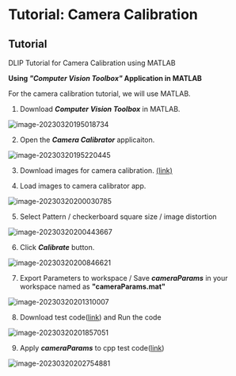 # Tutorial: Camera Calibration



## Tutorial

DLIP Tutorial for Camera Calibration using MATLAB



**Using *"Computer Vision Toolbox"* Application in MATLAB**

For the camera calibration tutorial, we will use MATLAB.

1. Download ***Computer Vision Toolbox*** in MATLAB.

![image-20230320195018734](C:\Users\Taewoong\AppData\Roaming\Typora\typora-user-images\image-20230320195018734.png)

2. Open the ***Camera Calibrator*** applicaiton.

![image-20230320195220445](C:\Users\Taewoong\AppData\Roaming\Typora\typora-user-images\image-20230320195220445.png)



3. Download images for camera calibration. [(link)](https://github.com/ykkimhgu/DLIP-src/blob/main/Tutorial_Calibration/camera_calibration_images.zip)

4. Load images to camera calibrator app.

![image-20230320200030785](C:\Users\Taewoong\AppData\Roaming\Typora\typora-user-images\image-20230320200030785.png)

5. Select Pattern / checkerboard square size / image distortion

![image-20230320200443667](C:\Users\Taewoong\AppData\Roaming\Typora\typora-user-images\image-20230320200443667.png)

6. Click ***Calibrate*** button.

![image-20230320200846621](C:\Users\Taewoong\AppData\Roaming\Typora\typora-user-images\image-20230320200846621.png)

7. Export Parameters to workspace / Save ***cameraParams*** in your workspace named as **"cameraParams.mat"**

![image-20230320201310007](C:\Users\Taewoong\AppData\Roaming\Typora\typora-user-images\image-20230320201310007.png)

8. Download test code([link](https://github.com/ykkimhgu/DLIP-src/blob/main/Tutorial_Calibration/DLIP_Tutorial_Calibration_GetUndistortedImg.m)) and Run the code

![image-20230320201857051](C:\Users\Taewoong\AppData\Roaming\Typora\typora-user-images\image-20230320201857051.png)

9. Apply ***cameraParams*** to cpp test code([link](https://github.com/ykkimhgu/DLIP-src/blob/main/Tutorial_Calibration/ShowUndistorted.cpp))

![image-20230320202754881](C:\Users\Taewoong\AppData\Roaming\Typora\typora-user-images\image-20230320202754881.png)